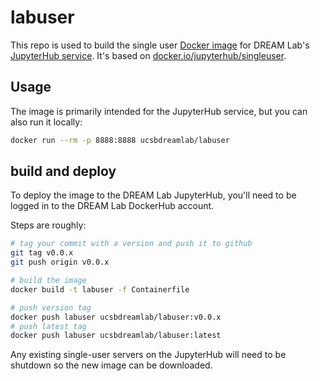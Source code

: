 # labuser

This repo is used to build the single user [Docker image](https://hub.docker.com/repository/docker/ucsbdreamlab/labuser/general) for DREAM Lab's [JupyterHub service](https://github.com/ucsb-dreamlab/dream-machine). It's based on [docker.io/jupyterhub/singleuser](https://registry.hub.docker.com/r/jupyterhub/singleuser).

## Usage

The image is primarily intended for the JupyterHub service, but you can also run it locally: 

```sh
docker run --rm -p 8888:8888 ucsbdreamlab/labuser
```

## build and deploy

To deploy the image to the DREAM Lab JupyterHub, you'll need to be logged in to the DREAM Lab DockerHub account.

Steps are roughly:

```sh
# tag your commit with a version and push it to github
git tag v0.0.x
git push origin v0.0.x

# build the image
docker build -t labuser -f Containerfile

# push version tag
docker push labuser ucsbdreamlab/labuser:v0.0.x
# push latest tag
docker push labuser ucsbdreamlab/labuser:latest
```

Any existing single-user servers on the JupyterHub will need to be shutdown so the new image can be downloaded.